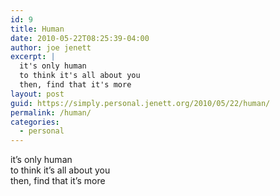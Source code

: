 ```yaml
---
id: 9
title: Human
date: 2010-05-22T08:25:39-04:00
author: joe jenett
excerpt: |
  it's only human
  to think it's all about you
  then, find that it's more
layout: post
guid: https://simply.personal.jenett.org/2010/05/22/human/
permalink: /human/
categories:
  - personal
---
```

it’s only human  
to think it’s all about you  
then, find that it’s more